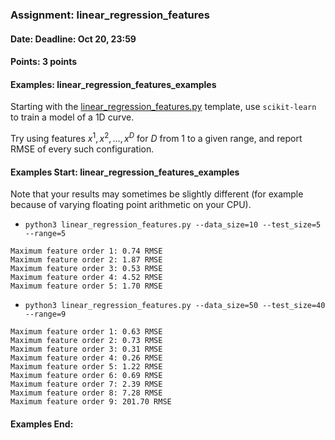 ### Assignment: linear_regression_features
#### Date: Deadline: Oct 20, 23:59
#### Points: 3 points
#### Examples: linear_regression_features_examples

Starting with the
[linear_regression_features.py](https://github.com/ufal/npfl129/tree/master/labs/01/linear_regression_features.py)
template, use `scikit-learn` to train a model of a 1D curve.

Try using features $x^1, x^2, …, x^D$ for $D$ from 1 to a given range, and
report RMSE of every such configuration.

#### Examples Start: linear_regression_features_examples
Note that your results may sometimes be slightly different (for example because of varying floating point arithmetic on your CPU).
- `python3 linear_regression_features.py --data_size=10 --test_size=5 --range=5`
```
Maximum feature order 1: 0.74 RMSE
Maximum feature order 2: 1.87 RMSE
Maximum feature order 3: 0.53 RMSE
Maximum feature order 4: 4.52 RMSE
Maximum feature order 5: 1.70 RMSE
```
- `python3 linear_regression_features.py --data_size=50 --test_size=40 --range=9`
```
Maximum feature order 1: 0.63 RMSE
Maximum feature order 2: 0.73 RMSE
Maximum feature order 3: 0.31 RMSE
Maximum feature order 4: 0.26 RMSE
Maximum feature order 5: 1.22 RMSE
Maximum feature order 6: 0.69 RMSE
Maximum feature order 7: 2.39 RMSE
Maximum feature order 8: 7.28 RMSE
Maximum feature order 9: 201.70 RMSE
```
#### Examples End:
